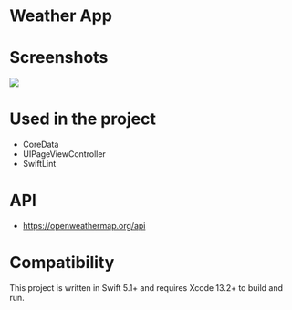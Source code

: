 # Weather App

# Screenshots
 ![](https://github.com/TheXXI/WheatherApp/blob/main/WheatherApp%20Screenshot%201.png)

# Used in the project
- CoreData
- UIPageViewController
- SwiftLint

# API
- https://openweathermap.org/api

# Compatibility
 This project is written in Swift 5.1+ and requires Xcode 13.2+ to build and run.
